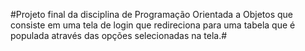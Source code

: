 #Projeto final da disciplina de Programação Orientada a Objetos que consiste em uma tela de login que redireciona para uma tabela que é populada através das opções selecionadas na tela.#
